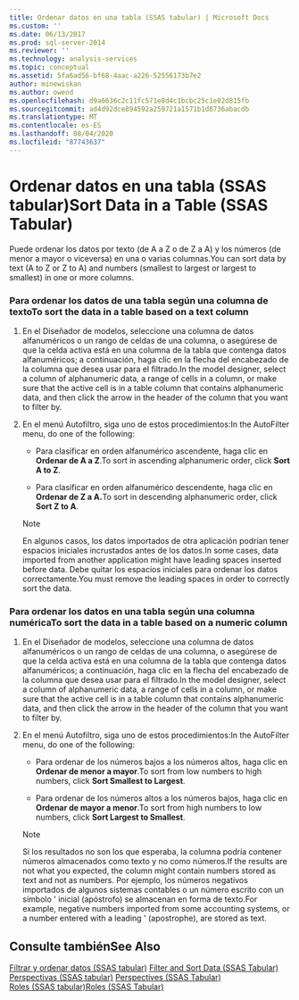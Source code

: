 ```yaml
---
title: Ordenar datos en una tabla (SSAS tabular) | Microsoft Docs
ms.custom: ''
ms.date: 06/13/2017
ms.prod: sql-server-2014
ms.reviewer: ''
ms.technology: analysis-services
ms.topic: conceptual
ms.assetid: 5fa6ad56-bf68-4aac-a226-52556173b7e2
author: minewiskan
ms.author: owend
ms.openlocfilehash: d9a6636c2c11fc571e8d4c1bcbc25c1e02d815fb
ms.sourcegitcommit: ad4d92dce894592a259721a1571b1d8736abacdb
ms.translationtype: MT
ms.contentlocale: es-ES
ms.lasthandoff: 08/04/2020
ms.locfileid: "87743637"
---
```

# <a name="sort-data-in-a-table-ssas-tabular"></a><span data-ttu-id="a7fa8-102">Ordenar datos en una tabla (SSAS tabular)</span><span class="sxs-lookup"><span data-stu-id="a7fa8-102">Sort Data in a Table (SSAS Tabular)</span></span>
  <span data-ttu-id="a7fa8-103">Puede ordenar los datos por texto (de A a Z o de Z a A) y los números (de menor a mayor o viceversa) en una o varias columnas.</span><span class="sxs-lookup"><span data-stu-id="a7fa8-103">You can sort data by text (A to Z or Z to A) and numbers (smallest to largest or largest to smallest) in one or more columns.</span></span>  
  
### <a name="to-sort-the-data-in-a-table-based-on-a-text-column"></a><span data-ttu-id="a7fa8-104">Para ordenar los datos de una tabla según una columna de texto</span><span class="sxs-lookup"><span data-stu-id="a7fa8-104">To sort the data in a table based on a text column</span></span>  
  
1.  <span data-ttu-id="a7fa8-105">En el Diseñador de modelos, seleccione una columna de datos alfanuméricos o un rango de celdas de una columna, o asegúrese de que la celda activa está en una columna de la tabla que contenga datos alfanuméricos; a continuación, haga clic en la flecha del encabezado de la columna que desea usar para el filtrado.</span><span class="sxs-lookup"><span data-stu-id="a7fa8-105">In the model designer, select a column of alphanumeric data, a range of cells in a column, or make sure that the active cell is in a table column that contains alphanumeric data, and then click the arrow in the header of the column that you want to filter by.</span></span>  
  
2.  <span data-ttu-id="a7fa8-106">En el menú Autofiltro, siga uno de estos procedimientos:</span><span class="sxs-lookup"><span data-stu-id="a7fa8-106">In the AutoFilter menu, do one of the following:</span></span>  
  
    -   <span data-ttu-id="a7fa8-107">Para clasificar en orden alfanumérico ascendente, haga clic en **Ordenar de A a Z**.</span><span class="sxs-lookup"><span data-stu-id="a7fa8-107">To sort in ascending alphanumeric order, click **Sort A to Z**.</span></span>  
  
    -   <span data-ttu-id="a7fa8-108">Para clasificar en orden alfanumérico descendente, haga clic en **Ordenar de Z a A.**</span><span class="sxs-lookup"><span data-stu-id="a7fa8-108">To sort in descending alphanumeric order, click **Sort Z to A**.</span></span>  
  
    > [!NOTE]  
    >  <span data-ttu-id="a7fa8-109">En algunos casos, los datos importados de otra aplicación podrían tener espacios iniciales incrustados antes de los datos.</span><span class="sxs-lookup"><span data-stu-id="a7fa8-109">In some cases, data imported from another application might have leading spaces inserted before data.</span></span> <span data-ttu-id="a7fa8-110">Debe quitar los espacios iniciales para ordenar los datos correctamente.</span><span class="sxs-lookup"><span data-stu-id="a7fa8-110">You must remove the leading spaces in order to correctly sort the data.</span></span>  
  
### <a name="to-sort-the-data-in-a-table-based-on-a-numeric-column"></a><span data-ttu-id="a7fa8-111">Para ordenar los datos en una tabla según una columna numérica</span><span class="sxs-lookup"><span data-stu-id="a7fa8-111">To sort the data in a table based on a numeric column</span></span>  
  
1.  <span data-ttu-id="a7fa8-112">En el Diseñador de modelos, seleccione una columna de datos alfanuméricos o un rango de celdas de una columna, o asegúrese de que la celda activa está en una columna de la tabla que contenga datos alfanuméricos; a continuación, haga clic en la flecha del encabezado de la columna que desea usar para el filtrado.</span><span class="sxs-lookup"><span data-stu-id="a7fa8-112">In the model designer, select a column of alphanumeric data, a range of cells in a column, or make sure that the active cell is in a table column that contains alphanumeric data, and then click the arrow in the header of the column that you want to filter by.</span></span>  
  
2.  <span data-ttu-id="a7fa8-113">En el menú Autofiltro, siga uno de estos procedimientos:</span><span class="sxs-lookup"><span data-stu-id="a7fa8-113">In the AutoFilter menu, do one of the following:</span></span>  
  
    -   <span data-ttu-id="a7fa8-114">Para ordenar de los números bajos a los números altos, haga clic en **Ordenar de menor a mayor**.</span><span class="sxs-lookup"><span data-stu-id="a7fa8-114">To sort from low numbers to high numbers, click **Sort Smallest to Largest**.</span></span>  
  
    -   <span data-ttu-id="a7fa8-115">Para ordenar de los números altos a los números bajos, haga clic en **Ordenar de mayor a menor**.</span><span class="sxs-lookup"><span data-stu-id="a7fa8-115">To sort from high numbers to low numbers, click **Sort Largest to Smallest**.</span></span>  
  
    > [!NOTE]  
    >  <span data-ttu-id="a7fa8-116">Si los resultados no son los que esperaba, la columna podría contener números almacenados como texto y no como números.</span><span class="sxs-lookup"><span data-stu-id="a7fa8-116">If the results are not what you expected, the column might contain numbers stored as text and not as numbers.</span></span> <span data-ttu-id="a7fa8-117">Por ejemplo, los números negativos importados de algunos sistemas contables o un número escrito con un símbolo ' inicial (apóstrofo) se almacenan en forma de texto.</span><span class="sxs-lookup"><span data-stu-id="a7fa8-117">For example, negative numbers imported from some accounting systems, or a number entered with a leading ' (apostrophe), are stored as text.</span></span>  
  
## <a name="see-also"></a><span data-ttu-id="a7fa8-118">Consulte también</span><span class="sxs-lookup"><span data-stu-id="a7fa8-118">See Also</span></span>  
 <span data-ttu-id="a7fa8-119">[Filtrar y ordenar datos &#40;SSAS tabular&#41;](../filter-and-sort-data-ssas-tabular.md) </span><span class="sxs-lookup"><span data-stu-id="a7fa8-119">[Filter and Sort Data &#40;SSAS Tabular&#41;](../filter-and-sort-data-ssas-tabular.md) </span></span>  
 <span data-ttu-id="a7fa8-120">[Perspectivas &#40;SSAS tabular&#41;](perspectives-ssas-tabular.md) </span><span class="sxs-lookup"><span data-stu-id="a7fa8-120">[Perspectives &#40;SSAS Tabular&#41;](perspectives-ssas-tabular.md) </span></span>  
 [<span data-ttu-id="a7fa8-121">Roles &#40;SSAS tabular&#41;</span><span class="sxs-lookup"><span data-stu-id="a7fa8-121">Roles &#40;SSAS Tabular&#41;</span></span>](roles-ssas-tabular.md)  
  
  
